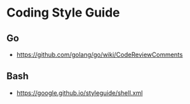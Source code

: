 # Coding Style Guide

## Go

- https://github.com/golang/go/wiki/CodeReviewComments

## Bash

- https://google.github.io/styleguide/shell.xml

